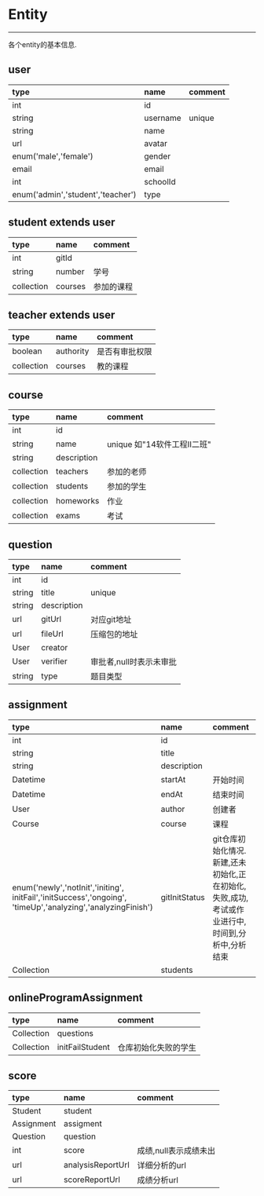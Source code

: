 # Entity

---

各个entity的基本信息.

## user

| type | name | comment |
| :--- | :--- | :--- |
| int | id |  |
| string | username | unique |
| string | name |  |
| url | avatar |  |
| enum\('male','female'\) | gender |  |
| email | email |  |
| int | schoolId |  |
| enum\('admin','student','teacher'\) | type |  |

## student extends user

| type | name | comment |
| :--- | :--- | :--- |
| int | gitId |  |
| string | number | 学号 |
| collection | courses | 参加的课程 |

## teacher extends user

| type | name | comment |
| :--- | :--- | :--- |
| boolean | authority | 是否有审批权限 |
| collection | courses | 教的课程 |

## course

| type | name | comment |
| :--- | :--- | :--- |
| int | id |  |
| string | name | unique 如"14软件工程II二班" |
| string | description |  |
| collection | teachers | 参加的老师 |
| collection | students | 参加的学生 |
| collection | homeworks | 作业 |
| collection | exams | 考试 |

## question

| type | name | comment |
| :--- | :--- | :--- |
| int | id |  |
| string | title | unique |
| string | description |  |
| url | gitUrl | 对应git地址 |
| url | fileUrl | 压缩包的地址 |
| User | creator |  |
| User | verifier | 审批者,null时表示未审批 |
| string | type | 题目类型 |

## assignment

| type | name | comment |
| :--- | :--- | :--- |
| int | id |  |
| string | title |  |
| string | description |  |
| Datetime | startAt | 开始时间 |
| Datetime | endAt | 结束时间 |
| User | author | 创建者 |
| Course | course | 课程 |
| enum\('newly','notInit','initing',<br>initFail','initSuccess','ongoing',<br>'timeUp','analyzing','analyzingFinish'\) | gitInitStatus | git仓库初始化情况.新建,还未初始化,正在初始化,失败,成功,考试或作业进行中,时间到,分析中,分析结束 |
| Collection | students |  |

## onlineProgramAssignment
| type | name | comment |
| :--- | :--- | :--- |
| Collection | questions |  |
| Collection | initFailStudent | 仓库初始化失败的学生 |

## score

| type | name | comment |
| :--- | :--- | :--- |
| Student | student |  |
| Assignment | assigment |  |
| Question | question |  |
| int | score | 成绩,null表示成绩未出 |
| url | analysisReportUrl | 详细分析的url |
| url | scoreReportUrl | 成绩分析url |



